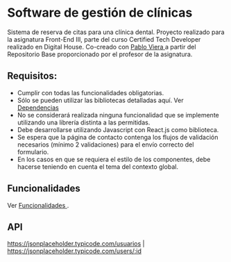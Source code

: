 # Software de gestión de clínicas
Sistema de reserva de citas para una clínica dental. Proyecto realizado para la asignatura Front-End III, parte del curso Certified Tech Developer realizado en Digital House. Co-creado con [Pablo Viera ](https://github.com/pablosergiovg) a partir del Repositorio Base proporcionado por el profesor de la asignatura.

## Requisitos:
* Cumplir con todas las funcionalidades obligatorias.
* Sólo se pueden utilizar las bibliotecas detalladas aquí. Ver [Dependencias ](https://github.com/Elhunter05/CTD_Final_Front_3/wiki/Dependencias)  
* No se considerará realizada ninguna funcionalidad que se implemente utilizando una librería distinta a las permitidas.
* Debe desarrollarse utilizando Javascript con React.js como biblioteca.
* Se espera que la página de contacto contenga los flujos de validación necesarios (mínimo 2 validaciones) para el envío correcto del formulario.
* En los casos en que se requiera el estilo de los componentes, debe hacerse teniendo en cuenta el tema del contexto global.

## Funcionalidades
Ver [Funcionalidades ](https://github.com/Elhunter05/CTD_Final_Front_3/wiki/Funcionalidades).

## API
https://jsonplaceholder.typicode.com/usuarios | https://jsonplaceholder.typicode.com/users/:id
